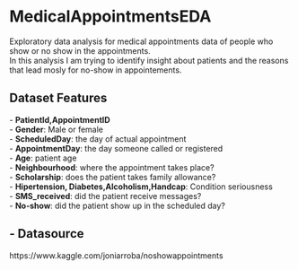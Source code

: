 # MedicalAppointmentsEDA
Exploratory data analysis for medical appointments data of people who show or no show in the appointments.<br>
In this analysis I am trying to identify insight about patients and the reasons that lead mosly for no-show in appointements.
<h2>Dataset Features</h2>
- <b>PatientId,AppointmentID</b>
<br>- <b>Gender</b>: Male or female
<br>- <b>ScheduledDay</b>: the day of actual appointment
<br>- <b>AppointmentDay</b>: the day someone called or registered
<br>- <b>Age</b>: patient age
<br>- <b>Neighbourhood</b>: where the appointment takes place?
<br>- <b>Scholarship</b>: does the patient takes family allowance?
<br>- <b>Hipertension, Diabetes,Alcoholism,Handcap</b>: Condition seriousness
<br>- <b>SMS_received</b>: did the patient receive messages?
<br>- <b>No-show</b>: did the patient show up in the scheduled day?
<h2>- Datasource</h2>
https://www.kaggle.com/joniarroba/noshowappointments
